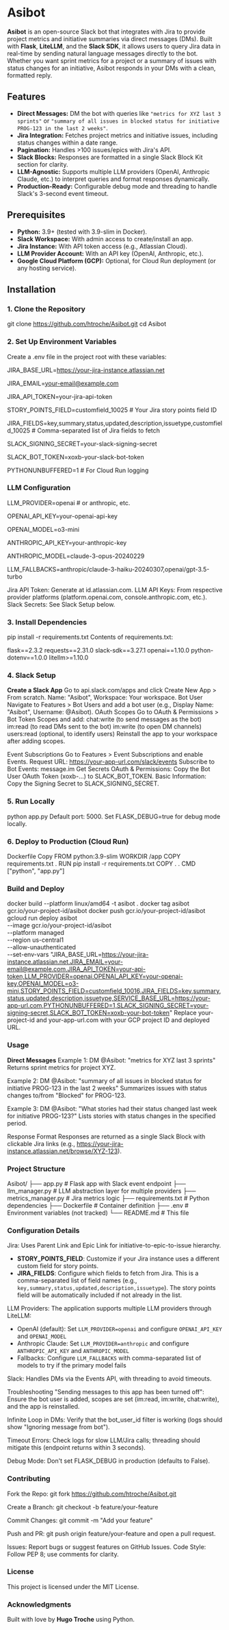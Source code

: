 # Asibot

**Asibot** is an open-source Slack bot that integrates with Jira to provide project metrics and initiative summaries via direct messages (DMs). Built with **Flask**, **LiteLLM**, and the **Slack SDK**, it allows users to query Jira data in real-time by sending natural language messages directly to the bot. Whether you want sprint metrics for a project or a summary of issues with status changes for an initiative, Asibot responds in your DMs with a clean, formatted reply.

## Features

- **Direct Messages:** DM the bot with queries like `"metrics for XYZ last 3 sprints"` or `"summary of all issues in blocked status for initiative PROG-123 in the last 2 weeks"`.
- **Jira Integration:** Fetches project metrics and initiative issues, including status changes within a date range.
- **Pagination:** Handles >100 issues/epics with Jira's API.
- **Slack Blocks:** Responses are formatted in a single Slack Block Kit section for clarity.
- **LLM-Agnostic:** Supports multiple LLM providers (OpenAI, Anthropic Claude, etc.) to interpret queries and format responses dynamically.
- **Production-Ready:** Configurable debug mode and threading to handle Slack's 3-second event timeout.

## Prerequisites

- **Python:** 3.9+ (tested with 3.9-slim in Docker).
- **Slack Workspace:** With admin access to create/install an app.
- **Jira Instance:** With API token access (e.g., Atlassian Cloud).
- **LLM Provider Account:** With an API key (OpenAI, Anthropic, etc.).
- **Google Cloud Platform (GCP):** Optional, for Cloud Run deployment (or any hosting service).

## Installation

### 1. Clone the Repository

git clone https://github.com/htroche/Asibot.git
cd Asibot

### 2. Set Up Environment Variables

Create a .env file in the project root with these variables:


JIRA_BASE_URL=https://your-jira-instance.atlassian.net

JIRA_EMAIL=your-email@example.com

JIRA_API_TOKEN=your-jira-api-token

STORY_POINTS_FIELD=customfield_10025  # Your Jira story points field ID

JIRA_FIELDS=key,summary,status,updated,description,issuetype,customfield_10025  # Comma-separated list of Jira fields to fetch

SLACK_SIGNING_SECRET=your-slack-signing-secret

SLACK_BOT_TOKEN=xoxb-your-slack-bot-token

PYTHONUNBUFFERED=1  # For Cloud Run logging

### LLM Configuration
LLM_PROVIDER=openai  # or anthropic, etc.

OPENAI_API_KEY=your-openai-api-key

OPENAI_MODEL=o3-mini

ANTHROPIC_API_KEY=your-anthropic-key

ANTHROPIC_MODEL=claude-3-opus-20240229

LLM_FALLBACKS=anthropic/claude-3-haiku-20240307,openai/gpt-3.5-turbo

Jira API Token: Generate at id.atlassian.com.
LLM API Keys: From respective provider platforms (platform.openai.com, console.anthropic.com, etc.).
Slack Secrets: See Slack Setup below.

### 3. Install Dependencies

pip install -r requirements.txt
Contents of requirements.txt:


flask==2.3.2
requests==2.31.0
slack-sdk==3.27.1
openai==1.10.0
python-dotenv==1.0.0
litellm>=1.10.0

### 4. Slack Setup
**Create a Slack App**
Go to api.slack.com/apps and click Create New App > From scratch.
Name: "Asibot", Workspace: Your workspace.
Bot User
Navigate to Features > Bot Users and add a bot user (e.g., Display Name: "Asibot", Username: @Asibot).
OAuth Scopes
Go to OAuth & Permissions > Bot Token Scopes and add:
chat:write (to send messages as the bot)
im:read (to read DMs sent to the bot)
im:write (to open DM channels)
users:read (optional, to identify users)
Reinstall the app to your workspace after adding scopes.

Event Subscriptions
Go to Features > Event Subscriptions and enable Events.
Request URL: https://your-app-url.com/slack/events
Subscribe to Bot Events: message.im
Get Secrets
OAuth & Permissions: Copy the Bot User OAuth Token (xoxb-...) to SLACK_BOT_TOKEN.
Basic Information: Copy the Signing Secret to SLACK_SIGNING_SECRET.

### 5. Run Locally

python app.py
Default port: 5000. Set FLASK_DEBUG=true for debug mode locally.

### 6. Deploy to Production (Cloud Run)
Dockerfile
Copy
FROM python:3.9-slim
WORKDIR /app
COPY requirements.txt .
RUN pip install -r requirements.txt
COPY . .
CMD ["python", "app.py"]

### Build and Deploy

docker build --platform linux/amd64 -t asibot .
docker tag asibot gcr.io/your-project-id/asibot
docker push gcr.io/your-project-id/asibot
gcloud run deploy asibot \
  --image gcr.io/your-project-id/asibot \
  --platform managed \
  --region us-central1 \
  --allow-unauthenticated \
  --set-env-vars "JIRA_BASE_URL=https://your-jira-instance.atlassian.net,JIRA_EMAIL=your-email@example.com,JIRA_API_TOKEN=your-api-token,LLM_PROVIDER=openai,OPENAI_API_KEY=your-openai-key,OPENAI_MODEL=o3-mini,STORY_POINTS_FIELD=customfield_10016,JIRA_FIELDS=key,summary,status,updated,description,issuetype,SERVICE_BASE_URL=https://your-app-url.com,PYTHONUNBUFFERED=1,SLACK_SIGNING_SECRET=your-signing-secret,SLACK_BOT_TOKEN=xoxb-your-bot-token"
Replace your-project-id and your-app-url.com with your GCP project ID and deployed URL.

### Usage
**Direct Messages**
Example 1:
DM @Asibot: "metrics for XYZ last 3 sprints"
Returns sprint metrics for project XYZ.

Example 2:
DM @Asibot: "summary of all issues in blocked status for initiative PROG-123 in the last 2 weeks"
Summarizes issues with status changes to/from "Blocked" for PROG-123.

Example 3:
DM @Asibot: "What stories had their status changed last week for initiative PROG-123?"
Lists stories with status changes in the specified period.

Response Format
Responses are returned as a single Slack Block with clickable Jira links (e.g., <https://your-jira-instance.atlassian.net/browse/XYZ-123>).

### Project Structure
Asibot/
├── app.py              # Flask app with Slack event endpoint
├── llm_manager.py      # LLM abstraction layer for multiple providers
├── metrics_manager.py  # Jira metrics logic
├── requirements.txt    # Python dependencies
├── Dockerfile          # Container definition
├── .env                # Environment variables (not tracked)
└── README.md           # This file

### Configuration Details
Jira: Uses Parent Link and Epic Link for initiative-to-epic-to-issue hierarchy. 

- **STORY_POINTS_FIELD**: Customize if your Jira instance uses a different custom field for story points.
- **JIRA_FIELDS**: Configure which fields to fetch from Jira. This is a comma-separated list of field names (e.g., `key,summary,status,updated,description,issuetype`). The story points field will be automatically included if not already in the list.

LLM Providers: The application supports multiple LLM providers through LiteLLM:
- OpenAI (default): Set `LLM_PROVIDER=openai` and configure `OPENAI_API_KEY` and `OPENAI_MODEL`
- Anthropic Claude: Set `LLM_PROVIDER=anthropic` and configure `ANTHROPIC_API_KEY` and `ANTHROPIC_MODEL`
- Fallbacks: Configure `LLM_FALLBACKS` with comma-separated list of models to try if the primary model fails

Slack: Handles DMs via the Events API, with threading to avoid timeouts.

Troubleshooting
"Sending messages to this app has been turned off":
Ensure the bot user is added, scopes are set (im:read, im:write, chat:write), and the app is reinstalled.

Infinite Loop in DMs:
Verify that the bot_user_id filter is working (logs should show "Ignoring message from bot").

Timeout Errors:
Check logs for slow LLM/Jira calls; threading should mitigate this (endpoint returns within 3 seconds).

Debug Mode:
Don't set FLASK_DEBUG in production (defaults to False).

### Contributing
Fork the Repo:
git fork https://github.com/htroche/Asibot.git

Create a Branch:
git checkout -b feature/your-feature

Commit Changes:
git commit -m "Add your feature"

Push and PR:
git push origin feature/your-feature and open a pull request.

Issues: Report bugs or suggest features on GitHub Issues.
Code Style: Follow PEP 8; use comments for clarity.

### License
This project is licensed under the MIT License.

### Acknowledgments
Built with love by **Hugo Troche** using Python.
